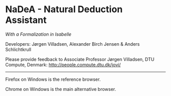 NaDeA - Natural Deduction Assistant
===================================

*With a Formalization in Isabelle*

Developers: Jørgen Villadsen, Alexander Birch Jensen & Anders Schlichtkrull

Please provide feedback to Associate Professor Jørgen Villadsen, DTU Compute, Denmark: http://people.compute.dtu.dk/jovi/

---

Firefox on Windows is the reference browser.

Chrome on Windows is the main alternative browser. 
